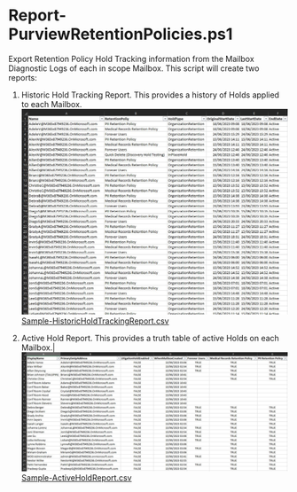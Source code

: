 # Report-PurviewRetentionPolicies.ps1

Export Retention Policy Hold Tracking information from the Mailbox Diagnostic Logs of each in scope Mailbox. 
This script will create two reports:<br /> 
1.	Historic Hold Tracking Report. This provides a history of Holds applied to each Mailbox.<br />
![HistoricHoldTrackingReport](https://github.com/jfrmilner/PowerShell-Microsoft365/blob/master/Scripts/Security%20and%20Compliance/Report-PurviewRetentionPolicies/Images/HistoricHoldTrackingReport.jpg)
[Sample-HistoricHoldTrackingReport.csv](https://github.com/jfrmilner/PowerShell-Microsoft365/blob/master/Scripts/Security%20and%20Compliance/Report-PurviewRetentionPolicies/Sample/HistoricHoldTrackingReport.csv)

2.	Active Hold Report. This provides a truth table of active Holds on each Mailbox.|
![ActiveHoldReport](https://github.com/jfrmilner/PowerShell-Microsoft365/blob/master/Scripts/Security%20and%20Compliance/Report-PurviewRetentionPolicies/Images/ActiveHoldReport.jpg)
[Sample-ActiveHoldReport.csv](https://github.com/jfrmilner/PowerShell-Microsoft365/blob/master/Scripts/Security%20and%20Compliance/Report-PurviewRetentionPolicies/Sample/ActiveHoldReport.csv)
